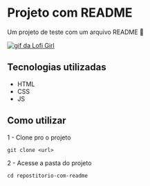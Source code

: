 # Projeto com README
Um projeto de teste com um arquivo README 🚀

[<img src="./Gif lofi.gif" alt="gif da Lofi Girl">](https://www.youtube.com/watch?v=jfKfPfyJRdk&list=PLqbQac0BqxVcbHlC6ud38HvDEIku8tUm5&index=2)

## Tecnologias utilizadas
- HTML
- CSS
- JS
## Como utilizar

1 - Clone pro o projeto
```
git clone <url>
```
2 - Acesse a pasta do projeto
```
cd repostitorio-com-readme
```